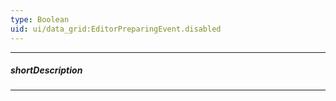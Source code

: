 ```yaml
---
type: Boolean
uid: ui/data_grid:EditorPreparingEvent.disabled
---
```

---
##### shortDescription
<!-- Description goes here -->

---
<!-- Description goes here -->